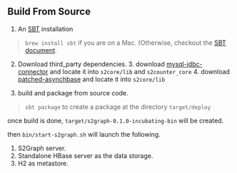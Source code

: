 ## Build From Source

1. An [SBT](http://www.scala-sbt.org/) installation
> `brew install sbt` if you are on a Mac. (Otherwise, checkout the [SBT document](http://www.scala-sbt.org/0.13/docs/Manual-Installation.html).

2. Download third_party dependencies.
    3. download [mysql-jdbc-connector](http://dev.mysql.com/downloads/connector/j/) and locate it into `s2core/lib` and `s2counter_core`
    4. download [patched-asynchbase](https://github.com/SteamShon/asynchbase/blob/mvn-repo/org/hbase/asynchbase/1.7.2-S2GRAPH/asynchbase-1.7.2-S2GRAPH-jar-with-dependencies.jar) and locate it into `s2core/lib`

2. build and package from source code.
> `sbt package` to create a package at the directory `target/deploy`

once build is done, `target/s2graph-0.1.0-incubating-bin` will be created.

then `bin/start-s2graph.sh` will launch the following.

1. S2Graph server.
2. Standalone HBase server as the data storage.
3. H2 as metastore.
